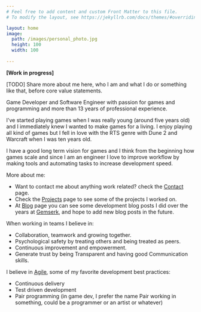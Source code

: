 ```yaml
---
# Feel free to add content and custom Front Matter to this file.
# To modify the layout, see https://jekyllrb.com/docs/themes/#overriding-theme-defaults

layout: home
image:
  path: /images/personal_photo.jpg
  height: 100
  width: 100
  
---
```


**[Work in progress]**

<!-- The idea here is to show who am I and what I stand for in terms of game development and engineering and what are my main skills -->

[TODO] Share more about me here, who I am and what I do or something like that, before core value statements.

Game Developer and Software Engineer with passion for games and programming and more than 13 years of professional experience.

I've started playing games when I was really young (around five years old) and I immediately knew I wanted to make games for a living. I enjoy playing all kind of games but I fell in love with the RTS genre with Dune 2 and Warcraft when I was ten years old.  

I have a good long term vision for games and I think from the beginning how games scale and since I am an engineer I love to improve workflow by making tools and automating tasks to increase development speed.

More about me:

* Want to contact me about anything work related? check the [Contact](/contact) page.
* Check the [Projects](/projects) page to see some of the projects I worked on. 
* At [Blog](/blog) page you can see some development blog posts I did over the years at [Gemserk](https://blog.gemserk.com), and hope to add new blog posts in the future.

<!-- * And at the [Work](/work) page I will share specific things I did while working at different projects. -->

When working in teams I believe in:

* Collaboration, teamwork and growing together.
* Psychological safety by treating others and being treated as peers.
* Continuous improvement and empowerment.
* Generate trust by being Transparent and having good Communication skills.

<!-- 
My skills

* Focus
* Analytic
* Hard work
-->

I believe in [Agile](http://agilemanifesto.org/), some of my favorite development best practices:

* Continuous delivery
* Test driven development
* Pair programming (in game dev, I prefer the name Pair working in something, could be a programmer or an artist or whatever)